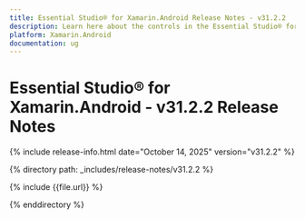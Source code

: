 ```yaml
---
title: Essential Studio® for Xamarin.Android Release Notes - v31.2.2
description: Learn here about the controls in the Essential Studio® for Xamarin.Android 2025 Volume 3 SP Release - Release Notes - v31.2.2
platform: Xamarin.Android
documentation: ug
---
```


# Essential Studio® for Xamarin.Android - v31.2.2 Release Notes

{% include release-info.html date="October 14, 2025"  version="v31.2.2" %} 

{% directory path: _includes/release-notes/v31.2.2 %}

{% include {{file.url}} %}

{% enddirectory %}